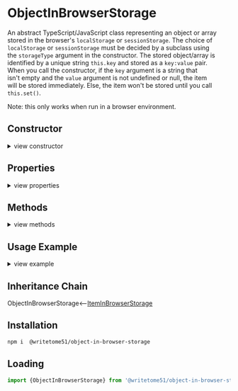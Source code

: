 # ObjectInBrowserStorage

An abstract TypeScript/JavaScript class representing an object or array  
stored in the browser's `localStorage` or `sessionStorage`. The choice of  
`localStorage` or `sessionStorage` must be decided by a subclass using  
the `storageType` argument in the constructor. The stored object/array is  
identified by a unique string `this.key` and stored as a `key:value` pair.  
When you call the constructor, if the `key` argument is a string that  
isn't empty and the `value` argument is not undefined or null, the item  
will be stored immediately. Else, the item won't be stored until you call  
`this.set()`.

Note: this only works when run in a browser environment.

## Constructor

<details>
<summary>view constructor</summary>

```ts
constructor(
    storageType: sessionStorage | localStorage,

    key? = '',
        // assigned to this.key

    value?: Object | any[]  = undefined
)
    // If `key` is not an empty string and `value` is defined, the item is 
    // stored immediately.
```
</details>


## Properties
<details>
<summary>view properties</summary>

```js
key: string // the unique ID needed to access the stored object/array.
```
</details>


## Methods
<details>
<summary>view methods</summary>

```js
set(value: Object | any[]): void
    // Saves item `value` in storage.  Replaces previous value, if any.

get(): Object | any[]
    // Returns the stored object or array.

getAsJSON(): string
    // Returns stored object or array as JSON.

modify(changes: Object | any[]): void
    // `changes` does not replace the current value.  It is merged into the current value.

remove(): void
    // After calling this, both the key and value are no longer in
    // storage.  You can store the item again by calling this.set(value)
```
</details>


## Usage Example
<details>
<summary>view example</summary>

```ts
export class ObjectInLocalStorage extends ObjectInBrowserStorage {

    constructor(
        key = '',
        value: Object | any[] = undefined
    ) {
        super(localStorage, key, value);
    }

}

let storedUser = new ObjectInLocalStorage(
    'user_1',
    {username: 'jimbowie2000', password:'!@#$%^'}
);

// Later...
storedUser.modify({username:'davidbowie2000'});

// Later...
access_something_requiring_user_password(
    storedUser.get().password
);

// Later...
storedUser.remove();
```
</details>



## Inheritance Chain

ObjectInBrowserStorage<--[ItemInBrowserStorage](https://github.com/writetome51/item-in-browser-storage#iteminbrowserstorage)


## Installation

```bash
npm i  @writetome51/object-in-browser-storage
```

## Loading
```js
import {ObjectInBrowserStorage} from '@writetome51/object-in-browser-storage';
```
